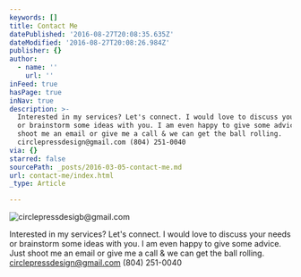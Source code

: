 ```yaml
---
keywords: []
title: Contact Me
datePublished: '2016-08-27T20:08:35.635Z'
dateModified: '2016-08-27T20:08:26.984Z'
publisher: {}
author:
  - name: ''
    url: ''
inFeed: true
hasPage: true
inNav: true
description: >-
  Interested in my services? Let's connect. I would love to discuss your needs
  or brainstorm some ideas with you. I am even happy to give some advice. Just
  shoot me an email or give me a call & we can get the ball rolling.
  circlepressdesign@gmail.com (804) 251-0040
via: {}
starred: false
sourcePath: _posts/2016-03-05-contact-me.md
url: contact-me/index.html
_type: Article

---
```

![circlepressdesigb@gmail.com](https://s3-us-west-2.amazonaws.com/the-grid-img/p/45da5423573031797e536391809adadee38097d0.jpg)

Interested in my services? Let's connect. I would love to discuss your needs or brainstorm some ideas with you. I am even happy to give some advice. Just shoot me an email or give me a call & we can get the ball rolling. circlepressdesign@gmail.com (804) 251-0040